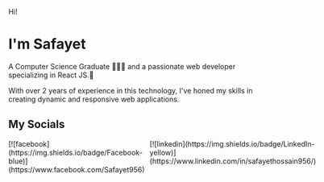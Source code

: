 Hi!

# I'm Safayet

A Computer Science Graduate 👨🏽‍🎓 and a passionate web developer specializing in React JS.🚀

With over 2 years of
experience in this technology, I\'ve honed my skills in creating dynamic
and responsive web applications.

## My Socials

<div style="display: flex; gap: 10px;">
  <span>
    [![facebook](https://img.shields.io/badge/Facebook-blue)](https://www.facebook.com/Safayet956)
  </span>
  <span>
    [![linkedin](https://img.shields.io/badge/LinkedIn-yellow)](https://www.linkedin.com/in/safayethossain956/)
  </span>
</div>
